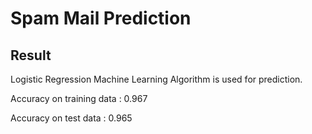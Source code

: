 # Spam Mail Prediction


## Result

Logistic Regression Machine Learning Algorithm is used for prediction.


Accuracy on training data :  0.967

Accuracy on test data :  0.965



